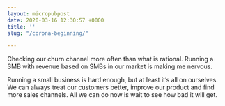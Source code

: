 ```yaml
---
layout: micropubpost
date: 2020-03-16 12:30:57 +0000
title: ''
slug: "/corona-beginning/"

---
```

Checking our churn channel more often than what is rational. Running a SMB with revenue based on SMBs in our market is making me nervous.

Running a small business is hard enough, but at least it’s all on ourselves. We can always treat our customers better, improve our product and find more sales channels. All we can do now is wait to see how bad it will get.